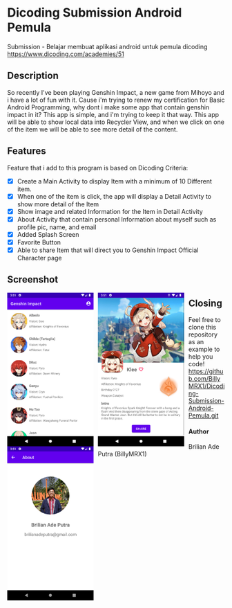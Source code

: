 # Dicoding Submission Android Pemula
Submission - Belajar membuat aplikasi android untuk pemula dicoding https://www.dicoding.com/academies/51

## Description
So recently I've been playing Genshin Impact, a new game from Mihoyo and i have a lot of fun with it. Cause i'm trying to renew my certification for Basic Android Programming, why dont i make some app that contain genshin impact in it? This app is simple, and i'm trying to keep it that way. This app will be able to show local data into Recycler View, and when we click on one of the item we will be able to see more detail of the content.

## Features
Feature that i add to this program is based on Dicoding Criteria:
- [x] Create a Main Activity to display Item with a minimum of 10 Different item.
- [x] When one of the item is click, the app will display a Detail Activity to show more detail of the Item
- [x] Show image and related Information for the Item in Detail Activity
- [x] About Activity that contain personal Information about myself such as profile pic, name, and email
- [x] Added Splash Screen
- [x] Favorite Button
- [x] Able to share Item that will direct you to Genshin Impact Official Character page

## Screenshot
<img src="https://github.com/BillyMRX1/Dicoding-Submission-Android-Pemula/blob/master/Screenshot/Screenshot%201.png"
     alt="Main Activity"
     style="float: left; margin-right: 10px;"
     width="200" /> <img src="https://github.com/BillyMRX1/Dicoding-Submission-Android-Pemula/blob/master/Screenshot/Screenshot%202.png"
     alt="Detail Activity"
     style="float: left; margin-right: 10px;"
     width="200" /> <img src="https://github.com/BillyMRX1/Dicoding-Submission-Android-Pemula/blob/master/Screenshot/Screenshot%203.png"
     alt="About Activity"
     style="float: left; margin-right: 10px;"
     width="200" />
     
## Closing
Feel free to clone this repository as an example to help you code! <br>https://github.com/BillyMRX1/Dicoding-Submission-Android-Pemula.git

#### Author
Brilian Ade Putra (BillyMRX1)
